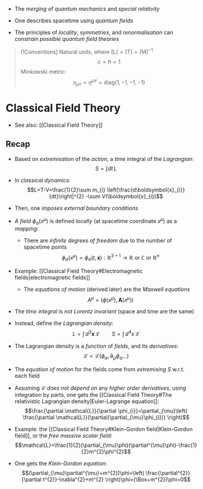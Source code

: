 - The _merging_ of _quantum mechanics_ and _special relativity_
- One describes spacetime using _quantum fields_

- The principles of _locality_, _symmetries_, and _renormalisation_ can _constrain possible quantum field theories_ 

>[!Conventions]
>Natural units, where $[\text{L}]=[\text{T}]=[\text{M}]^{-1}$
>$$c=\hbar =1$$
>Minkowski metric:
>$$\eta_{\mu \nu}=\eta^{\mu \nu}=\mathrm{diag}(1,-1,-1,-1)$$

# Classical Field Theory
- See also: [[Classical Field Theory]]

## Recap
- Based on _extremisation_ of the _action_, a time integral of the _Lagrangian_:
$$S=\int dt \, L $$
- In _classical dynamics_:
$$L=T-V=\frac{1}{2}\sum m_{i} \left|\frac{d\boldsymbol{x}_{i}}{dt}\right|^{2} -\sum V(\boldsymbol{x}_{i})$$
- Then, one _imposes external boundary conditions_

- A _field_ $\phi_{a}(x^{\mu})$ is defined _locally_ (at spacetime coordinate $x^{\mu}$) as a _mapping_:
	- There are _infinite degrees of freedom_ due to the number of spacetime points
$$\phi_{a}(x^{\mu})=\phi_{a}(t,\boldsymbol{x}): \mathbb{R}^{3+1}\to \mathbb{R} \text{ or }\mathbb{C} \text{ or }\mathbb{R}^{n}$$

- Example: [[Classical Field Theory#Electromagnetic fields|electromagnetic fields]]
	- The _equations of motion_ (derived later) are the _Maxwell equations_
$$A^{\mu}=(\phi(x^{\mu}), \boldsymbol{A}(x^{\mu}))$$
- The _time integral_ is _not Lorentz invariant_ (space and time are the same)
- Instead, define the _Lagrangian density_:
$$L=\int \,d^{3}\boldsymbol{x}\,\mathcal{L} \qquad S=\int  \, d^{4}x\,\mathcal{L}  $$
- The Lagrangian density is a _function_ of _fields_, and its _derivatives_:
$$\mathcal{L}=\mathcal{L}(\phi_{a},\partial_{\mu}\phi_{a}\dots)$$
- The _equation of motion_ for the fields come from _extremising_ $S$ w.r.t. each field
- Assuming $\mathcal{L}$ _does not depend on_ any _higher order derivatives_, using integration by parts, one gets the [[Classical Field Theory#The relativistic Lagrangian density|Euler-Lagrange equation]]:
$$\frac{\partial \mathcal{L}}{\partial \phi_{i}}=\partial_{\mu}\left( \frac{\partial \mathcal{L}}{\partial(\partial_{\mu}\phi_{i})} \right)$$
- Example: the [[Classical Field Theory#Klein-Gordon field|Klein-Gordon field]], or the _free massive scalar field_:
$$\mathcal{L}=\frac{1}{2}(\partial_{\mu}\phi)(\partial^{\mu}\phi)-\frac{1}{2}m^{2}\phi^{2}$$
- One gets the _Klein-Gordon equation_:
$$(\partial_{\mu}\partial^{\mu}+m^{2})\phi=\left( \frac{\partial^{2}}{\partial t^{2}}-\nabla^{2}+m^{2} \right)\phi=(\Box+m^{2})\phi=0$$
